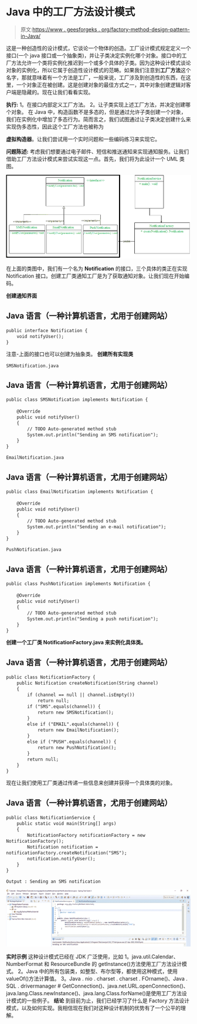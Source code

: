 # Java 中的工厂方法设计模式

> 原文:[https://www . geesforgeks . org/factory-method-design-pattern-in-Java/](https://www.geeksforgeeks.org/factory-method-design-pattern-in-java/)

这是一种创造性的设计模式，它谈论一个物体的创造。工厂设计模式规定定义一个接口(一个 java 接口或一个抽象类)，并让子类决定实例化哪个对象。接口中的工厂方法允许一个类将实例化推迟到一个或多个具体的子类。因为这种设计模式谈论对象的实例化，所以它属于创造性设计模式的范畴。如果我们注意到**工厂方法**这个名字，那就意味着有一个方法是工厂，一般来说，工厂涉及到创造性的东西，在这里，一个对象正在被创建。这是创建对象的最佳方式之一，其中对象创建逻辑对客户端是隐藏的。现在让我们看看实现。

**执行:**
1。在接口内部定义工厂方法。
2。让子类实现上述工厂方法，并决定创建哪个对象。
在 Java 中，构造函数不是多态的，但是通过允许子类创建一个对象，我们在实例化中增加了多态行为。简而言之，我们试图通过让子类决定创建什么来实现伪多态性，因此这个工厂方法也被称为

**虚拟构造器**。让我们尝试用一个实时问题和一些编码练习来实现它。

**问题陈述:**
考虑我们想要通过电子邮件、短信和推送通知来实现通知服务。让我们借助工厂方法设计模式来尝试实现这一点。首先，我们将为此设计一个 UML 类图。

![](img/39738d907b90563448b666e85abb93c7.png)

在上面的类图中，我们有一个名为 **Notification** 的接口，三个具体的类正在实现 Notification 接口。创建工厂类通知工厂是为了获取通知对象。让我们现在开始编码。

**创建通知界面**

## Java 语言（一种计算机语言，尤用于创建网站）

```
public interface Notification {
    void notifyUser();
}
```

注意-上面的接口也可以创建为抽象类。
**创建所有实现类**

```
SMSNotification.java

```

## Java 语言（一种计算机语言，尤用于创建网站）

```
public class SMSNotification implements Notification {

    @Override
    public void notifyUser()
    {
        // TODO Auto-generated method stub
        System.out.println("Sending an SMS notification");
    }
}
```

```
EmailNotification.java

```

## Java 语言（一种计算机语言，尤用于创建网站）

```
public class EmailNotification implements Notification {

    @Override
    public void notifyUser()
    {
        // TODO Auto-generated method stub
        System.out.println("Sending an e-mail notification");
    }
}
```

```
PushNotification.java

```

## Java 语言（一种计算机语言，尤用于创建网站）

```
public class PushNotification implements Notification {

    @Override
    public void notifyUser()
    {
        // TODO Auto-generated method stub
        System.out.println("Sending a push notification");
    }
}
```

**创建一个工厂类 NotificationFactory.java 来实例化具体类。**

## Java 语言（一种计算机语言，尤用于创建网站）

```
public class NotificationFactory {
    public Notification createNotification(String channel)
    {
        if (channel == null || channel.isEmpty())
            return null;
        if ("SMS".equals(channel)) {
            return new SMSNotification();
        }
        else if ("EMAIL".equals(channel)) {
            return new EmailNotification();
        }
        else if ("PUSH".equals(channel)) {
            return new PushNotification();
        }
        return null;
    }
}
```

现在让我们使用工厂类通过传递一些信息来创建并获得一个具体类的对象。

## Java 语言（一种计算机语言，尤用于创建网站）

```
public class NotificationService {
    public static void main(String[] args)
    {
        NotificationFactory notificationFactory = new NotificationFactory();
        Notification notification = notificationFactory.createNotification("SMS");
        notification.notifyUser();
    }
}
```

```
Output : Sending an SMS notification

```

![](img/817466afcad574f7a088de4739dd107f.png)

**实时示例**
这种设计模式已经在 JDK 广泛使用，比如
1。java.util.Calendar、NumberFormat 和 ResourceBundle 的 getInstance()方法使用工厂方法设计模式。
2。Java 中的所有包装类，如整型、布尔型等，都使用这种模式，使用 valueOf()方法计算值。
3。Java . nio . charset . charset . FOrname()、Java . SQL . drivermanager # GetConnection()、java.net.URL.openConnection()、java.lang.Class.newInstance()、java.lang.Class.forName()是使用工厂方法设计模式的一些例子。
**结论**
到目前为止，我们已经学习了什么是 Factory 方法设计模式，以及如何实现。我相信现在我们对这种设计机制的优势有了一个公平的理解。